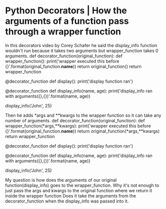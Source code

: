 
# Python Decorators | How the arguments of a function pass through a wrapper function


In this decorators video by Corey Schafer he said the display_info function wouldn't run because it takes two arguments but wrapper_function takes 0 arguments.
def decorator_function(original_function):
    def wrapper_function():
        print('wrapper executed this before {}'.format(original_function.__name__))
        return original_function()
    return wrapper_function


@decorator_function
def display():
    print('display function ran')


@decorator_function
def display_info(name, age):
    print('display_info ran with arguments({},{})'.format(name, age))

display_info('John', 25)

Then he adds *args and **kwargs to the wrapper function so it can take any number of arguments.
def decorator_function(original_function):
    def wrapper_function(*args,**kwargs):
        print('wrapper executed this before {}'.format(original_function.__name__))
        return original_function(*args,**kwargs)
    return wrapper_function


@decorator_function
def display():
    print('display function ran')


@decorator_function
def display_info(name, age):
    print('display_info ran with arguments({},{})'.format(name, age))

display_info('John', 25)


My question is how does the arguments of our original function(display_info) goes to the wrapper_function.
Why it's not enough to just pass the args and kwargs to the original function where we return it inside the wrapper function
Does it take the arguments from the decorator_function when the display_info was passed into it.

        